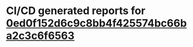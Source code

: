 # CI/CD generated reports for [0ed0f152d6c9c8bb4f425574bc66ba2c3c6f6563](https://github.com/hydephp/develop/commit/0ed0f152d6c9c8bb4f425574bc66ba2c3c6f6563)

